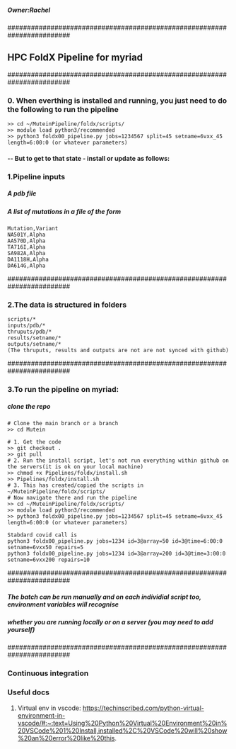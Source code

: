 ##### Owner:Rachel
########################################################################
## HPC FoldX Pipeline for myriad
########################################################################
### 0. When everthing is installed and running, you just need to do the following to run the pipeline
```
>> cd ~/MuteinPipeline/foldx/scripts/
>> module load python3/recommended
>> python3 foldx00_pipeline.py jobs=1234567 split=45 setname=6vxx_45 length=6:00:0 (or whatever parameters)
```

#### -- But to get to that state - install or update as follows:
### 1.Pipeline inputs
##### A pdb file
##### A list of mutations in a file of the form
```
Mutation,Variant
NA501Y,Alpha
AA570D,Alpha
TA716I,Alpha
SA982A,Alpha
DA1118H,Alpha
DA614G,Alpha
```
########################################################################
### 2.The data is structured in folders
```
scripts/*
inputs/pdb/*
thruputs/pdb/*
results/setname/*
outputs/setname/*
(The thruputs, results and outputs are not are not synced with github)
```
########################################################################
### 3.To run the pipeline on myriad:
##### clone the repo
```
# Clone the main branch or a branch
>> cd Mutein

# 1. Get the code
>> git checkout .
>> git pull
# 2. Run the install script, let's not run everything within github on the servers(it is ok on your local machine)
>> chmod +x Pipelines/foldx/install.sh
>> Pipelines/foldx/install.sh
# 3. This has created/copied the scripts in ~/MuteinPipeline/foldx/scripts/
# Now navigate there and run the pipeline
>> cd ~/MuteinPipeline/foldx/scripts/
>> module load python3/recommended
>> python3 foldx00_pipeline.py jobs=1234567 split=45 setname=6vxx_45 length=6:00:0 (or whatever parameters)

Stabdard covid call is
python3 foldx00_pipeline.py jobs=1234 id=3@array=50 id=3@time=6:00:0 setname=6vxx50 repairs=5
python3 foldx00_pipeline.py jobs=1234 id=3@array=200 id=3@time=3:00:0 setname=6vxx200 repairs=10

```
########################################################################
##### The batch can be run manually and on each individial script too, environment variables will recognise
##### whether you are running locally or on a server (you may need to add yourself)
########################################################################

### Continuous integration



### Useful docs
1. Virtual env in vscode: https://techinscribed.com/python-virtual-environment-in-vscode/#:~:text=Using%20Python%20Virtual%20Environment%20in%20VSCode%201%20Install,installed%2C%20VSCode%20will%20show%20an%20error%20like%20this.



